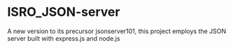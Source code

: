 # ISRO_JSON-server
A new version to its precursor jsonserver101, this project employs the JSON server built with express.js and node.js 
